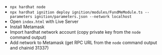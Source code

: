 - `npx hardhat node`
- `npx hardhat ignition deploy ignition/modules/FundMeModule.ts --parameters ignition/parameters.json --network localhost`
- Open `index.html` with Live Server
- Install Metamask
- Import hardhat network account (copy private key from the `node` command output)
- Add network to Metamask (get RPC URL from the `node` command output and chainid 31337)